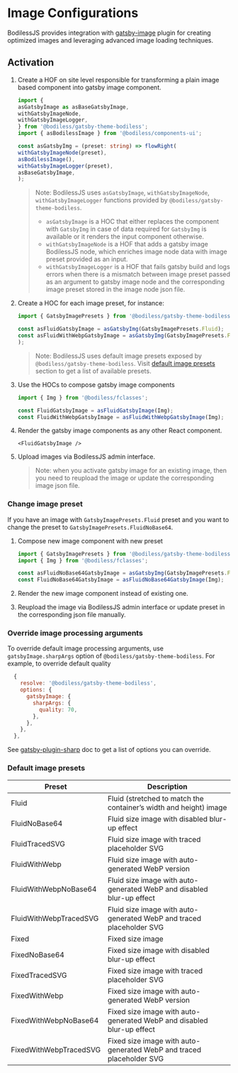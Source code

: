 # Image Configurations

BodilessJS provides integration with [gatsby-image](https://www.gatsbyjs.com/plugins/gatsby-image/) plugin for creating optimized images and leveraging advanced image loading techniques.

## Activation

1. Create a HOF on site level responsible for transforming a plain image based component into gatsby image component.

    ```ts
    import {
    asGatsbyImage as asBaseGatsbyImage,
    withGatsbyImageNode,
    withGatsbyImageLogger,
    } from '@bodiless/gatsby-theme-bodiless';
    import { asBodilessImage } from '@bodiless/components-ui';

    const asGatsbyImg = (preset: string) => flowRight(
    withGatsbyImageNode(preset),
    asBodilessImage(),
    withGatsbyImageLogger(preset),
    asBaseGatsbyImage,
    );
    ```

    > Note: BodilessJS uses `asGatsbyImage`, `withGatsbyImageNode`, `withGatsbyImageLogger` functions provided by `@bodiless/gatsby-theme-bodiless`.
    > * `asGatsbyImage` is a HOC that either replaces the component with `GatsbyImg` in case of data required for `GatsbyImg` is available or it renders the input component otherwise.
    > * `withGatsbyImageNode` is a HOF that adds a gatsby image BodilessJS node, which enriches image node data with image preset provided as an input.
    > * `withGatsbyImageLogger` is a HOF that fails gatsby build and logs errors when there is a mismatch between image preset passed as an argument to gatsby image node and the corresponding image preset stored in the image node json file.

1. Create a HOC for each image preset, for instance:

    ```ts
    import { GatsbyImagePresets } from '@bodiless/gatsby-theme-bodiless';

    const asFluidGatsbyImage = asGatsbyImg(GatsbyImagePresets.Fluid);
    const asFluidWithWebpGatsbyImage = asGatsbyImg(GatsbyImagePresets.FluidWithWebp);
    );
    ```

    > Note: BodilessJS uses default image presets exposed by `@bodiless/gatsby-theme-bodiless`. Visit [default image presets](#default-image-presets) section to get a list of available presets.

1. Use the HOCs to compose gatsby image components

    ```ts
    import { Img } from '@bodiless/fclasses';

    const FluidGatsbyImage = asFluidGatsbyImage(Img);
    const FluidWithWebpGatsbyImage = asFluidWithWebpGatsbyImage(Img);
    ```

1. Render the gatsby image components as any other React component.

    ```tsx
    <FluidGatsbyImage />
    ```

1. Upload images via BodilessJS admin interface.

    > Note: when you activate gatsby image for an existing image, then you need to reupload the image or update the corresponding image json file.

### Change image preset

If you have an image with `GatsbyImagePresets.Fluid` preset and you want to change the preset to `GatsbyImagePresets.FluidNoBase64`.

1. Compose new image component with new preset

    ```ts
    import { GatsbyImagePresets } from '@bodiless/gatsby-theme-bodiless';
    import { Img } from '@bodiless/fclasses';

    const asFluidNoBase64GatsbyImage = asGatsbyImg(GatsbyImagePresets.FluidNoBase64);
    const FluidNoBase64GatsbyImage = asFluidNoBase64GatsbyImage(Img);
    ```

1. Render the new image component instead of existing one.

1. Reupload the image via BodilessJS admin interface or update preset in the corresponding json file manually.

### Override image processing arguments

To override default image processing arguments, use `gatsbyImage.sharpArgs` option of `@bodiless/gatsby-theme-bodiless`. For example, to override default quality

```js
  {
    resolve: '@bodiless/gatsby-theme-bodiless',
    options: {
      gatsbyImage: {
        sharpArgs: {
          quality: 70,
        },
      },
    },
  },
```

See [gatsby-plugin-sharp](https://www.gatsbyjs.com/plugins/gatsby-plugin-sharp/) doc to get a list of options you can override.

### Default image presets

| Preset                 | Description |
|------------------------|-------------|
| Fluid                  | Fluid (stretched to match the container’s width and height) image     |
| FluidNoBase64          | Fluid size image with disabled blur-up effect |
| FluidTracedSVG         | Fluid size image with traced placeholder SVG |
| FluidWithWebp          | Fluid size image with auto-generated WebP version |
| FluidWithWebpNoBase64  | Fluid size image with auto-generated WebP and disabled blur-up effect |
| FluidWithWebpTracedSVG | Fluid size image with auto-generated WebP and traced placeholder SVG  |
| Fixed                  | Fixed size image                                                      |
| FixedNoBase64          | Fixed size image with disabled blur-up effect                         |
| FixedTracedSVG         | Fixed size image with traced placeholder SVG                          |
| FixedWithWebp          | Fixed size image with auto-generated WebP version                     |
| FixedWithWebpNoBase64  | Fixed size image with auto-generated WebP and disabled blur-up effect |
| FixedWithWebpTracedSVG | Fixed size image with auto-generated WebP and traced placeholder SVG  |
